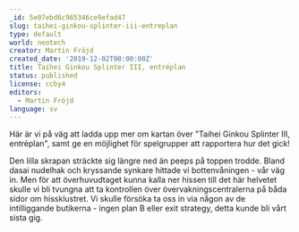 ```yaml
---
_id: 5e07ebd6c965346ce9efad47
slug: taihei-ginkou-splinter-iii-entreplan
type: default
world: neotech
creator: Martin Fröjd
created_date: '2019-12-02T00:00:00Z'
title: Taihei Ginkou Splinter III, entréplan
status: published
license: ccby4
editors:
  - Martin Fröjd
language: sv
---
```

Här är vi på väg att ladda upp mer om kartan över "Taihei Ginkou Splinter III, entréplan", samt ge en möjlighet för spelgrupper att rapportera hur det gick!

Den lilla skrapan sträckte sig längre ned än peeps på toppen trodde. Bland dasai nudelhak och kryssande synkare hittade vi bottenvåningen - vår väg in. Men för att överhuvudtaget kunna kalla ner hissen till det här helvetet skulle vi bli tvungna att ta kontrollen över övervakningscentralerna på båda sidor om hissklustret. Vi skulle försöka ta oss in via någon av de intilliggande butikerna - ingen plan B eller exit strategy, detta kunde bli vårt sista gig.
